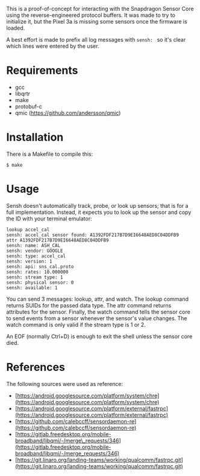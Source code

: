 This is a proof-of-concept for interacting with the Snapdragon Sensor Core
using the reverse-engineered protocol buffers. It was made to try to
initialize it, but the Pixel 3a is missing some sensors once the firmware is
loaded.

A best effort is made to prefix all log messages with `sensh: ` so it's clear
which lines were entered by the user.

# Requirements

 - gcc
 - libqrtr
 - make
 - protobuf-c
 - qmic (https://github.com/andersson/qmic)

# Installation

There is a Makefile to compile this:

    $ make

# Usage

Sensh doesn't automatically track, probe, or look up sensors; that is for a full
implementation. Instead, it expects you to look up the sensor and copy the ID
with your terminal emulator:

    lookup accel_cal
    sensh: accel_cal sensor found: A1392FDF217B7D9EI6648AED8C04DDFB9
    attr A1392FDF217B7D9EI6648AED8C04DDFB9
    sensh: name: ASH_CAL
    sensh: vendor: GOOGLE
    sensh: type: accel_cal
    sensh: version: 1
    sensh: api: sns_cal.proto
    sensh: rates: 10.000000
    sensh: stream type: 1
    sensh: physical sensor: 0
    sensh: available: 1

You can send 3 messages: lookup, attr, and watch. The lookup command returns
SUIDs for the passed data type. The attr command returns attributes for the
sensor. Finally, the watch command tells the sensor core to send events from a
sensor whenever the sensor's value changes. The watch command is only valid if
the stream type is 1 or 2.

An EOF (normally Ctrl+D) is enough to exit the shell unless the sensor core
died.

# References

The following sources were used as reference:

 - [https://android.googlesource.com/platform/system/chre](https://android.googlesource.com/platform/system/chre)
 - [https://android.googlesource.com/platform/external/fastrpc](https://android.googlesource.com/platform/external/fastrpc)
 - [https://github.com/calebccff/sensordaemon-re](https://github.com/calebccff/sensordaemon-re)
 - [https://gitlab.freedesktop.org/mobile-broadband/libqmi/-/merge\_requests/346](https://gitlab.freedesktop.org/mobile-broadband/libqmi/-/merge_requests/346)
 - [https://git.linaro.org/landing-teams/working/qualcomm/fastrpc.git](https://git.linaro.org/landing-teams/working/qualcomm/fastrpc.git)
